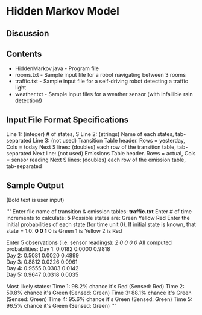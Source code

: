 # Hidden Markov Model

## Discussion


## Contents
* HiddenMarkov.java - Program file
* rooms.txt - Sample input file for a robot navigating between 3 rooms
* traffic.txt - Sample input file for a self-driving robot detecting a traffic light
* weather.txt - Sample input files for a weather sensor (with infallible rain detection!)

## Input File Format Specifications
Line 1: (integer) # of states, S
Line 2: (strings) Name of each states, tab-separated
Line 3: (not used) Transition Table header. Rows = yesterday, Cols = today
Next S lines: (doubles) each row of the transition table, tab-separated
Next line: (not used) Emissions Table header. Rows = actual, Cols = sensor reading
Next S lines: (doubles) each row of the emission table, tab-separated

## Sample Output
(Bold text is user input)

'''
Enter file name of transition & emission tables: **traffic.txt**
Enter # of time increments to calculate: **5**
Possible states are: Green Yellow Red 
Enter the initial probabilities of each state (for time unit 0). If initial state is known, that state = 1.0: **0 0 1**
0 is Green
1 is Yellow
2 is Red

Enter 5 observations (i.e. sensor readings): *2 0 0 0 0*
All computed probabilities: 
Day 1: 	0.0182 	0.0000 	0.9818 	
Day 2: 	0.5081 	0.0020 	0.4899 	
Day 3: 	0.8812 	0.0226 	0.0961 	
Day 4: 	0.9555 	0.0303 	0.0142 	
Day 5: 	0.9647 	0.0318 	0.0035 	

Most likely states: 
Time 1: 98.2% chance it's Red (Sensed: Red)
Time 2: 50.8% chance it's Green (Sensed: Green)
Time 3: 88.1% chance it's Green (Sensed: Green)
Time 4: 95.6% chance it's Green (Sensed: Green)
Time 5: 96.5% chance it's Green (Sensed: Green)
'''
